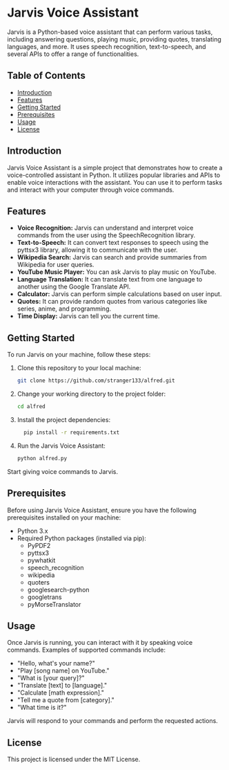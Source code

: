 # Jarvis Voice Assistant

Jarvis is a Python-based voice assistant that can perform various tasks, including answering questions, playing music, providing quotes, translating languages, and more. It uses speech recognition, text-to-speech, and several APIs to offer a range of functionalities.

## Table of Contents

- [Introduction](#introduction)
- [Features](#features)
- [Getting Started](#getting-started)
- [Prerequisites](#prerequisites)
- [Usage](#usage)
- [License](#license)

## Introduction

Jarvis Voice Assistant is a simple project that demonstrates how to create a voice-controlled assistant in Python. It utilizes popular libraries and APIs to enable voice interactions with the assistant. You can use it to perform tasks and interact with your computer through voice commands.

## Features

- **Voice Recognition:** Jarvis can understand and interpret voice commands from the user using the SpeechRecognition library.
- **Text-to-Speech:** It can convert text responses to speech using the pyttsx3 library, allowing it to communicate with the user.
- **Wikipedia Search:** Jarvis can search and provide summaries from Wikipedia for user queries.
- **YouTube Music Player:** You can ask Jarvis to play music on YouTube.
- **Language Translation:** It can translate text from one language to another using the Google Translate API.
- **Calculator:** Jarvis can perform simple calculations based on user input.
- **Quotes:** It can provide random quotes from various categories like series, anime, and programming.
- **Time Display:** Jarvis can tell you the current time.

## Getting Started

To run Jarvis on your machine, follow these steps:

1. Clone this repository to your local machine:

   ```bash
   git clone https://github.com/stranger133/alfred.git

2. Change your working directory to the project folder:

    ```bash
    cd alfred

3. Install the project dependencies:
    ```bash
      pip install -r requirements.txt

4. Run the Jarvis Voice Assistant:

    ```bash
    python alfred.py

Start giving voice commands to Jarvis.

## Prerequisites

Before using Jarvis Voice Assistant, ensure you have the following prerequisites installed on your machine:

- Python 3.x
- Required Python packages (installed via pip):
  - PyPDF2
  - pyttsx3
  - pywhatkit
  - speech_recognition
  - wikipedia
  - quoters
  - googlesearch-python
  - googletrans
  - pyMorseTranslator

## Usage

Once Jarvis is running, you can interact with it by speaking voice commands. Examples of supported commands include:

- "Hello, what's your name?"
- "Play [song name] on YouTube."
- "What is [your query]?"
- "Translate [text] to [language]."
- "Calculate [math expression]."
- "Tell me a quote from [category]."
- "What time is it?"

Jarvis will respond to your commands and perform the requested actions.

## License

This project is licensed under the MIT License.
